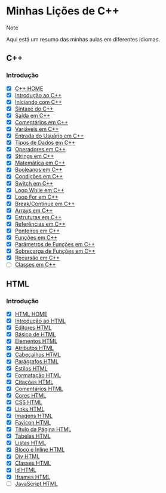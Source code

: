 # Minhas Lições de C++

> [!NOTE]
> Aqui está um resumo das minhas aulas em diferentes idiomas.

## C++

### Introdução

- [x] [C++ HOME](#)
- [x] [Introdução ao C++](#)
- [x] [Iniciando com C++](#)
- [x] [Sintaxe do C++](#)
- [x] [Saída em C++](#)
- [x] [Comentários em C++](#)
- [x] [Variáveis em C++](#)
- [x] [Entrada do Usuário em C++](#)
- [x] [Tipos de Dados em C++](#)
- [x] [Operadores em C++](#)
- [x] [Strings em C++](#)
- [x] [Matemática em C++](#)
- [x] [Booleanos em C++](#)
- [x] [Condições em C++](#)
- [x] [Switch em C++](#)
- [x] [Loop While em C++](#)
- [x] [Loop For em C++](#)
- [x] [Break/Continue em C++](#)
- [x] [Arrays em C++](#)
- [x] [Estruturas em C++](#)
- [x] [Referências em C++](#)
- [x] [Ponteiros em C++](#)
- [x] [Funções em C++](#)
- [x] [Parâmetros de Funções em C++](#)
- [x] [Sobrecarga de Funções em C++](#)
- [x] [Recursão em C++](#)
- [ ] [Classes em C++](#)

## HTML

### Introdução

- [x] [HTML HOME](#)
- [x] [Introdução ao HTML](#)
- [x] [Editores HTML](#)
- [x] [Básico de HTML](#)
- [x] [Elementos HTML](#)
- [x] [Atributos HTML](#)
- [x] [Cabeçalhos HTML](#)
- [x] [Parágrafos HTML](#)
- [x] [Estilos HTML](#)
- [x] [Formatação HTML](#)
- [x] [Citações HTML](#)
- [x] [Comentários HTML](#)
- [x] [Cores HTML](#)
- [x] [CSS HTML](#)
- [x] [Links HTML](#)
- [x] [Imagens HTML](#)
- [x] [Favicon HTML](#)
- [x] [Título da Página HTML](#)
- [x] [Tabelas HTML](#)
- [x] [Listas HTML](#)
- [x] [Bloco e Inline HTML](#)
- [x] [Div HTML](#)
- [x] [Classes HTML](#)
- [x] [Id HTML](#)
- [x] [Iframes HTML](#)
- [ ] [JavaScript HTML](#)
